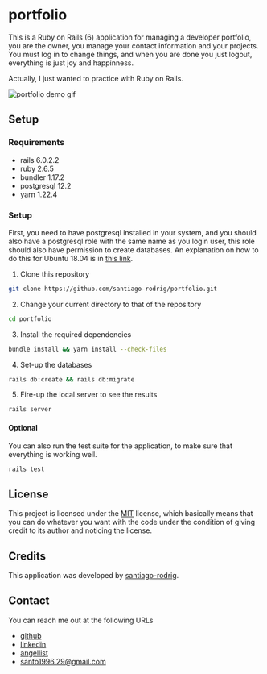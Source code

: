 # portfolio

This is a Ruby on Rails (6) application for managing a developer portfolio,
you are the owner, you manage your contact information and your projects. You
must log in to change things, and when you are done you just logout, everything
is just joy and happinness.

Actually, I just wanted to practice with Ruby on Rails.

![portfolio demo gif](./doc/demo.gif)

## Setup

### Requirements

- rails 6.0.2.2
- ruby 2.6.5
- bundler 1.17.2
- postgresql 12.2
- yarn 1.22.4

### Setup

First, you need to have postgresql installed in your system, and you should
also have a postgresql role with the same name as you login user, this role
should also have permission to create databases. An explanation on how to
do this for Ubuntu 18.04 is in
[this link](https://www.digitalocean.com/community/tutorials/how-to-use-postgresql-with-your-ruby-on-rails-application-on-ubuntu-18-04).

1. Clone this repository

```zsh
git clone https://github.com/santiago-rodrig/portfolio.git
```

2. Change your current directory to that of the repository

```zsh
cd portfolio
```

3. Install the required dependencies

```zsh
bundle install && yarn install --check-files
```

4. Set-up the databases

```zsh
rails db:create && rails db:migrate
```

5. Fire-up the local server to see the results

```zsh
rails server
```

#### Optional

You can also run the test suite for the application, to make sure that everything
is working well.

```zsh
rails test
```

## License

This project is licensed under the [MIT](./LICENSE) license, which
basically means that you can do whatever you want with the code under the
condition of giving credit to its author and noticing the license.

## Credits

This application was developed by
[santiago-rodrig](https://github.com/santiago-rodrig).

## Contact

You can reach me out at the following URLs

- [github](https://github.com/santiago-rodrig)
- [linkedin](https://www.linkedin.com/in/santiago-andres-rodriguez-marquez)
- [angellist](https://angel.co/u/santiago-andres-rodriguez-marquez)
- [santo1996.29@gmail.com](mailto:santo1996.29@gmail.com)
